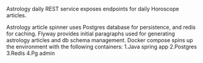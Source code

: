 Astrology daily REST service exposes endpoints for daily Horoscope articles.

Astrology article spinner uses Postgres database for persistence, and redis for caching.
Flyway provides initial paragraphs used for generating astrology articles and db schema management.
Docker compose spins up the environment with the following containers:
1.Java spring app
2.Postgres
3.Redis
4.Pg admin
